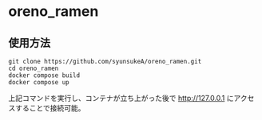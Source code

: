 # oreno_ramen

## 使用方法
```
git clone https://github.com/syunsukeA/oreno_ramen.git
cd oreno_ramen
docker compose build
docker compose up
```
上記コマンドを実行し、コンテナが立ち上がった後で
http://127.0.0.1 にアクセスすることで接続可能。
